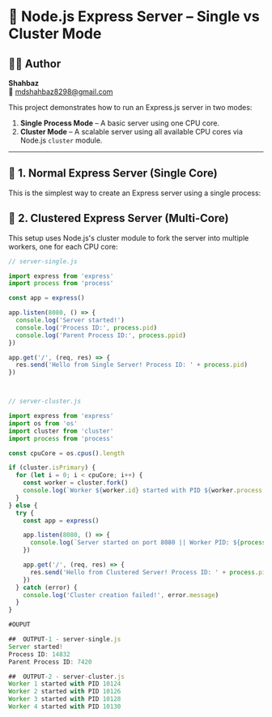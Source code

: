 # 🚀 Node.js Express Server – Single vs Cluster Mode

## 👨‍💻 Author  
**Shahbaz**  
📧 mdshahbaz8298@gmail.com

This project demonstrates how to run an Express.js server in two modes:

1. **Single Process Mode** – A basic server using one CPU core.  
2. **Cluster Mode** – A scalable server using all available CPU cores via Node.js `cluster` module.

---

## 🧪 1. Normal Express Server (Single Core)

This is the simplest way to create an Express server using a single process:

## 🧪 2. Clustered Express Server (Multi-Core)

This setup uses Node.js's cluster module to fork the server into multiple workers, one for each CPU core:

```js
// server-single.js

import express from 'express'
import process from 'process'

const app = express()

app.listen(8080, () => {
  console.log('Server started!')
  console.log('Process ID:', process.pid)
  console.log('Parent Process ID:', process.ppid)
})

app.get('/', (req, res) => {
  res.send('Hello from Single Server! Process ID: ' + process.pid)
})



// server-cluster.js

import express from 'express'
import os from 'os'
import cluster from 'cluster'
import process from 'process'

const cpuCore = os.cpus().length

if (cluster.isPrimary) {
  for (let i = 0; i < cpuCore; i++) {
    const worker = cluster.fork()
    console.log(`Worker ${worker.id} started with PID ${worker.process.pid}`)
  }
} else {
  try {
    const app = express()

    app.listen(8080, () => {
      console.log(`Server started on port 8080 || Worker PID: ${process.pid}`)
    })

    app.get('/', (req, res) => {
      res.send('Hello from Clustered Server! Process ID: ' + process.pid)
    })
  } catch (error) {
    console.log('Cluster creation failed!', error.message)
  }
}

#OUPUT

##  OUTPUT-1 - server-single.js
Server started!
Process ID: 14832
Parent Process ID: 7420

##  OUTPUT-2 - server-cluster.js
Worker 1 started with PID 10124
Worker 2 started with PID 10126
Worker 3 started with PID 10128
Worker 4 started with PID 10130



